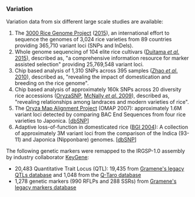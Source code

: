 ### Variation

Variation data from six different large scale studies are available:

1.  The [3000 Rice Genome
    Project](http://iric.irri.org/resources/3000-genomes-project)
    ([2015](http://europepmc.org/abstract/MED/24872877)), an
    international effort to sequence the genomes of 3,024 rice varieties
    from 89 countries providing 365,710 variant loci (SNPs and InDels).
2.  Whole genome sequencing of 104 elite rice cultivars ([Duitama *et
    al.* 2015](http://europepmc.org/abstract/MED/25923345)), described
    as, \"a comprehensive information resource for marker assisted
    selection\" providing 25,769,548 variant loci.
3.  Chip based analysis of 1,310 SNPs across 395 samples ([Zhao *et al*.
    2010](http://europepmc.org/abstract/MED/20520727)), described as,
    \"revealing the impact of domestication and breeding on the rice
    genome\".
4.  Chip based analysis of approximately 160k SNPs across 20 diversity
    rice accessions ([OryzaSNP](http://www.oryzasnp.org/), [McNally *et
    al*. 2009](http://europepmc.org/abstract/MED/19597147)), described
    as, \"revealing relationships among landraces and modern varieties
    of rice\".
5.  The [Oryza Map Alignment Project](http://www.omap.org/) (OMAP 2007):
    approximately 1.6M variant loci detected by comparing BAC End
    Sequences from four rice varieties to Japonica.
    \[[dbSNP](http://www.ncbi.nlm.nih.gov/projects/SNP/snp_viewTable.cgi?h=OMAP)\]
6.  Adaptive loss-of-function in domesticated rice ([BGI
    2004](http://europepmc.org/abstract/MED/15685292)): A collection of
    approximately 3M variant loci from the comparison of the Indica
    (93-11) and Japonica (Nipponbare) genomes.
    \[[dbSNP](http://www.ncbi.nlm.nih.gov/projects/SNP/snp_viewTable.cgi?pub=1049)\]

The following genetic markers were remapped to the IRGSP-1.0 assembly by
industry collaborator [KeyGene](http://www.keygene.com/):

-   20,483 Quantitative Trait Locus (QTL): 19,435 from [Gramene's legacy
    QTLs database](http://archive.gramene.org/qtl) and 1,048 from the
    [Q-Taro database](http://qtaro.abr.affrc.go.jp)
-   1,278 genetic markers (990 RFLPs and 288 SSRs) from [Gramene's
    legacy markers database](http://archive.gramene.org/markers)
